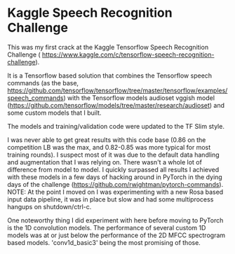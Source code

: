 # Kaggle Speech Recognition Challenge

This was my first crack at the Kaggle Tensorflow Speech Recognition Challenge (
https://www.kaggle.com/c/tensorflow-speech-recognition-challenge). 

It is a Tensorflow based solution that combines the Tensorflow speech commands (as the base, https://github.com/tensorflow/tensorflow/tree/master/tensorflow/examples/speech_commands) with the Tensorflow models audioset vggish model (https://github.com/tensorflow/models/tree/master/research/audioset) and some custom models that I built.

The models and training/validation code were updated to the TF Slim style. 

I was never able to get great results with this code base (0.86 on the competition LB was the max, and 0.82-0.85 was more typical for most training rounds). I suspect most of it was due to the default data handling and augmentation that I was relying on. There wasn't a whole lot of difference from model to model. I quickly surpassed all results I achieved with these models in a few days of hacking around in PyTorch in the dying days of the challenge (https://github.com/rwightman/pytorch-commands). NOTE: At the point I moved on I was experimenting with a new Rosa based input data pipeline, it was in place but slow and had some multiprocess hangups on shutdown/ctrl-c.

One noteworthy thing I did experiment with here before moving to PyTorch is the 1D convolution models. The performance of several custom 1D models was at or just below the performance of the 2D MFCC spectrogram based models. 'conv1d_basic3' being the most promising of those.
